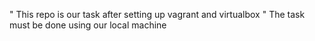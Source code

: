 " This repo is our task after setting up vagrant and virtualbox
" The task must be done using our local machine
